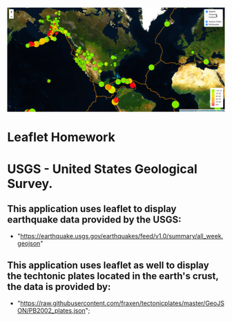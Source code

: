 ![Advanced](Leaflet-Step-1/Images/5-Advanced.png)

# __Leaflet Homework__
# USGS - United States Geological Survey.

## This application uses leaflet to display earthquake data provided by the USGS:

* "https://earthquake.usgs.gov/earthquakes/feed/v1.0/summary/all_week.geojson"

## This application uses leaflet as well to display the techtonic plates located in the earth's crust, the data is provided by:

* "https://raw.githubusercontent.com/fraxen/tectonicplates/master/GeoJSON/PB2002_plates.json";

